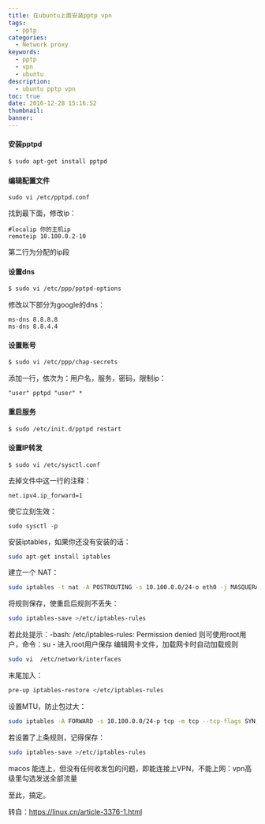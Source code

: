 ```yaml
---
title: 在ubuntu上面安装pptp vpn
tags:
  - pptp
categories:
  - Network proxy
keywords:
  - pptp
  - vpn
  - ubuntu
description:
  - ubuntu pptp vpn
toc: true
date: 2016-12-28 15:16:52
thumbnail:
banner:
---
```


#### 安装pptpd
``` bash
$ sudo apt-get install pptpd
```

#### 编辑配置文件
```
sudo vi /etc/pptpd.conf
```
找到最下面，修改ip：
```
#localip 你的主机ip
remoteip 10.100.0.2-10
```
第二行为分配的ip段 
<!-- more -->
#### 设置dns
``` bash
$ sudo vi /etc/ppp/pptpd-options

```
修改以下部分为google的dns：
```
ms-dns 8.8.8.8
ms-dns 8.8.4.4
```

#### 设置账号
``` bash
$ sudo vi /etc/ppp/chap-secrets
```
添加一行，依次为：用户名，服务，密码，限制ip：
```
"user" pptpd "user" *
```

#### 重启服务
``` bash
$ sudo /etc/init.d/pptpd restart
```

#### 设置IP转发

```
$ sudo vi /etc/sysctl.conf
```
去掉文件中这一行的注释：
```
net.ipv4.ip_forward=1
```
使它立刻生效：
```
sudo sysctl -p
```
安装iptables，如果你还没有安装的话：
``` bash
sudo apt-get install iptables
```
建立一个 NAT：
``` bash
sudo iptables -t nat -A POSTROUTING -s 10.100.0.0/24-o eth0 -j MASQUERADE
```
将规则保存，使重启后规则不丢失：
``` bash
sudo iptables-save >/etc/iptables-rules
```
若此处提示：-bash: /etc/iptables-rules: Permission denied 则可使用root用户，命令：su - 进入root用户保存
编辑网卡文件，加载网卡时自动加载规则
``` bash
sudo vi  /etc/network/interfaces
```
末尾加入：
``` bash
pre-up iptables-restore </etc/iptables-rules
```
设置MTU，防止包过大：
``` bash
sudo iptables -A FORWARD -s 10.100.0.0/24-p tcp -m tcp --tcp-flags SYN,RST SYN -j TCPMSS --set-mss 1200
```
若设置了上条规则，记得保存：
``` bash
sudo iptables-save >/etc/iptables-rules
```
macos 能连上，但没有任何收发包的问题，即能连接上VPN，不能上网：vpn高级里勾选发送全部流量

至此，搞定。

转自：https://linux.cn/article-3376-1.html